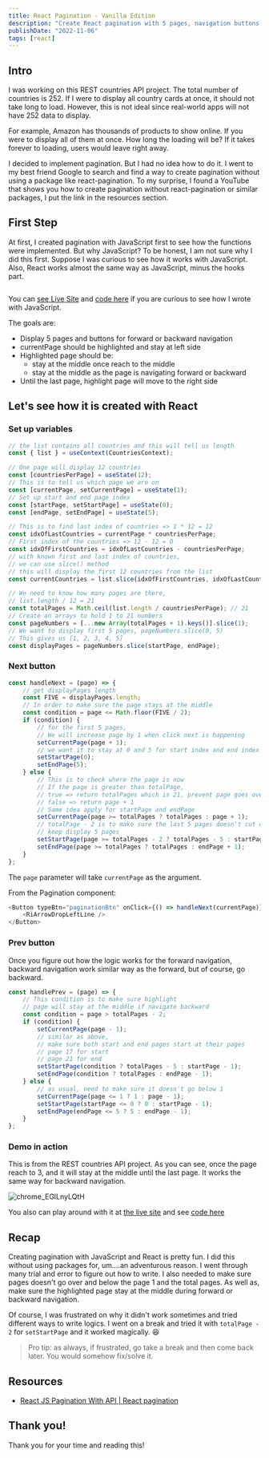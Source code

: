 ```yaml
---
title: React Pagination - Vanilla Edition
description: "Create React pagination with 5 pages, navigation buttons, current page highlight, and centered navigation. No external packages needed. Demo & code provided."
publishDate: "2022-11-06"
tags: [react]
---
```


## Intro

I was working on this REST countries API project. The total number of countries is 252. If I were to display all country cards at once, it should not take long to load. However, this is not ideal since real-world apps will not have 252 data to display.

For example, Amazon has thousands of products to show online. If you were to display all of them at once. How long the loading will be? If it takes forever to loading, users would leave right away.

I decided to implement pagination. But I had no idea how to do it. I went to my best friend Google to search and find a way to create pagination without using a package like react-pagination. To my surprise, I found a YouTube that shows you how to create pagination without react-pagination or similar packages, I put the link in the resources section.

## First Step

At first, I created pagination with JavaScript first to see how the functions were implemented. But why JavaScript? To be honest, I am not sure why I did this first. Suppose I was curious to see how it works with JavaScript. Also, React works almost the same way as JavaScript, minus the hooks part.

<img src="https://user-images.githubusercontent.com/35031228/179285865-d17c5340-1316-4301-9943-8b3d5a42af22.gif" alt="">

You can [see Live Site](https://victoriacheng15.github.io/pagination-changing-demo/) and [code here](https://github.com/victoriacheng15/pagination-changing-demo/blob/main/script.js) if you are curious to see how I wrote with JavaScript.

The goals are:

- Display 5 pages and buttons for forward or backward navigation
- currentPage should be highlighted and stay at left side
- Highlighted page should be:
  - stay at the middle once reach to the middle
  - stay at the middle as the page is navigating forward or backward
- Until the last page, highlight page will move to the right side

## Let's see how it is created with React

### Set up variables

```js
// the list contains all countries and this will tell us length
const { list } = useContext(CountriesContext);

// One page will display 12 countries
const [countriesPerPage] = useState(12);
// This is to tell us which page we are on
const [currentPage, setCurrentPage] = useState(1);
// Set up start and end page index
const [startPage, setStartPage] = useState(0);
const [endPage, setEndPage] = useState(5);

// This is to find last index of countries => 1 * 12 = 12
const idxOfLastCountries = currentPage * countriesPerPage;
// First index of the countries => 12 - 12 = 0
const idxOfFirstCountries = idxOfLastCountries - countriesPerPage;
// with known first and last index of countries,
// we can use slice() method
// this will display the first 12 countries from the list
const currentCountries = list.slice(idxOfFirstCountries, idxOfLastCountries);

// We need to know how many pages are there,
// list.length / 12 = 21
const totalPages = Math.ceil(list.length / countriesPerPage); // 21
// Create an arrays to hold 1 to 21 numbers
const pageNumbers = [...new Array(totalPages + 1).keys()].slice(1);
// We want to display first 5 pages, pageNumbers.slice(0, 5)
// This gives us [1, 2, 3, 4, 5]
const displayPages = pageNumbers.slice(startPage, endPage);
```

### Next button

```js
const handleNext = (page) => {
	// get displayPages length
	const FIVE = displayPages.length;
	// In order to make sure the page stays at the middle
	const condition = page <= Math.floor(FIVE / 2);
	if (condition) {
		// for the first 5 pages,
		// We will increase page by 1 when click next is happening
		setCurrentPage(page + 1);
		// we want it to stay at 0 and 5 for start index and end index
		setStartPage(0);
		setEndPage(5);
	} else {
		// This is to check where the page is now
		// If the page is greater than totalPage,
		// true => return totalPages which is 21, prevent page goes over
		// false => return page + 1
		// Same idea apply for startPage and endPage
		setCurrentPage(page >= totalPages ? totalPages : page + 1);
		// totalPage - 2 is to make sure the last 5 pages doesn't cut off and
		// keep display 5 pages
		setStartPage(page >= totalPages - 2 ? totalPages - 5 : startPage + 1);
		setEndPage(page >= totalPages ? totalPages : endPage + 1);
	}
};
```

The `page` parameter will take `currentPage` as the argument.

From the Pagination component:

```js
<Button typeBtn="paginationBtn" onClick={() => handleNext(currentPage)}>
	<RiArrowDropLeftLine />
</Button>
```

### Prev button

Once you figure out how the logic works for the forward navigation, backward navigation work similar way as the forward, but of course, go backward.

```js
const handlePrev = (page) => {
	// This condition is to make sure highlight
	// page will stay at the middle if navigate backward
	const condition = page > totalPages - 2;
	if (condition) {
		setCurrentPage(page - 1);
		// similar as above,
		// make sure both start and end pages start at their pages
		// page 17 for start
		// page 21 for end
		setStartPage(condition ? totalPages - 5 : startPage - 1);
		setEndPage(condition ? totalPages : endPage - 1);
	} else {
		// as usual, need to make sure it doesn't go below 1
		setCurrentPage(page <= 1 ? 1 : page - 1);
		setStartPage(startPage <= 0 ? 0 : startPage - 1);
		setEndPage(endPage <= 5 ? 5 : endPage - 1);
	}
};
```

### Demo in action

This is from the REST countries API project. As you can see, once the page reach to 3, and it will stay at the middle until the last page. It works the same way for backward navigation.

![chrome_EGlLnyLQtH](https://user-images.githubusercontent.com/35031228/200416148-7992f61a-930f-4631-bb93-8d4d9fe9f215.gif)

You also can play around with it at [the live site](https://fem-rest-countries-api-vc.vercel.app/) and see [code here](https://github.com/victoriacheng15/fem-rest-countries-api/blob/main/src/context/PaginationContext.jsx)

## Recap

Creating pagination with JavaScript and React is pretty fun. I did this without using packages for, um....an adventurous reason. I went through many trial and error to figure out how to write. I also needed to make sure pages doesn't go over and below the page 1 and the total pages. As well as, make sure the highlighted page stay at the middle during forward or backward navigation.

Of course, I was frustrated on why it didn't work sometimes and tried different ways to write logics. I went on a break and tried it with `totalPage - 2` for `setStartPage` and it worked magically. 😆

> Pro tip: as always, if frustrated, go take a break and then come back later. You would somehow fix/solve it.

## Resources

- [React JS Pagination With API | React pagination](https://www.youtube.com/watch?v=FHBXhBtA1Dg)

## Thank you!

Thank you for your time and reading this!
